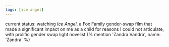 ```yaml
---
tags: [ice angel]
---
```


current status: watching _Ice Angel_, a Fox Family gender-swap film that made a
significant impact on me as a child for reasons I could not articulate, with
prolific gender swap light novelist {% mention 'Zandra Vandra', name: 'Zandra' %}

